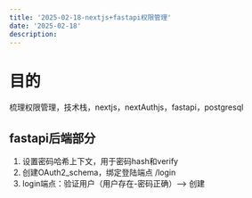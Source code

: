 ```yaml
---
title: '2025-02-18-nextjs+fastapi权限管理'
date: '2025-02-18'
description:
---
```


# 目的
梳理权限管理，技术栈，nextjs，nextAuthjs，fastapi，postgresql

## fastapi后端部分
1. 设置密码哈希上下文，用于密码hash和verify
2. 创建OAuth2_schema，绑定登陆端点 /login
3. login端点：验证用户（用户存在-密码正确）--> 创建


## 
